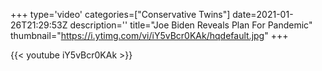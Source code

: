 +++
type='video'
categories=["Conservative Twins"]
date=2021-01-26T21:29:53Z
description=''
title="Joe Biden Reveals Plan For Pandemic"
thumbnail="https://i.ytimg.com/vi/iY5vBcr0KAk/hqdefault.jpg"
+++

{{< youtube iY5vBcr0KAk >}}
